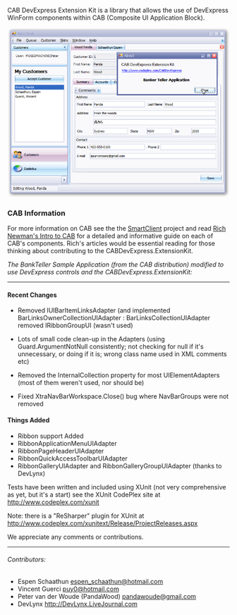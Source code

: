 CAB DevExpress Extension Kit is a library that allows the use of DevExpress WinForm components
within CAB (Composite UI Application Block).

![](images/bankteller-skin.png)

### CAB Information
For more information on CAB see the the [SmartClient](http://www.codeplex.com/smartclient) project
 and read [Rich Newman's Intro to CAB](http://richnewman.wordpress.com/intro-to-cab-toc/) for a
 detailed and informative guide on each of CAB's components. Rich's articles would be essential
  reading for those thinking about contributing to the CABDevExpress.ExtensionKit.

_The BankTeller Sample Application (from the CAB distribution) modified to use DevExpress controls
 and the CABDevExpress.ExtensionKit:_


----------------------------------------------------

#### Recent Changes
- Removed IUIBarItemLinksAdapter (and implemented BarLinksOwnerCollectionUIAdapter : BarLinksCollectionUIAdapter
removed IRibbonGroupUI (wasn't used)

- Lots of small code clean-up in the Adapters (using Guard.ArgumentNotNull consistently; not checking for null if
it's unnecessary, or doing if it is; wrong class name used in XML comments etc)

- Removed the InternalCollection property for most UIElementAdapters (most of them weren't used, nor should be)

- Fixed XtraNavBarWorkspace.Close() bug where NavBarGroups were not removed

#### Things Added

- Ribbon support Added
- RibbonApplicationMenuUIAdapter
- RibbonPageHeaderUIAdapter
- RibbonQuickAccessToolbarUIAdapter
- RibbonGalleryUIAdapter and RibbonGalleryGroupUIAdapter (thanks to DevLynx)

Tests have been written and included using XUnit (not very comprehensive as yet, but it's a start)
see the XUnit CodePlex site at http://www.codeplex.com/xunit 

Note: there is a "ReSharper" plugin for XUnit at http://www.codeplex.com/xunitext/Release/ProjectReleases.aspx


We appreciate any comments or contributions.

------------------------------------------------------------------------------
###### Contributors:

- Espen Schaathun espen_schaathun@hotmail.com
- Vincent Guerci puy0@hotmail.com
- Peter van der Woude (PandaWood) pandawoude@gmail.com
- DevLynx http://DevLynx.LiveJournal.com

